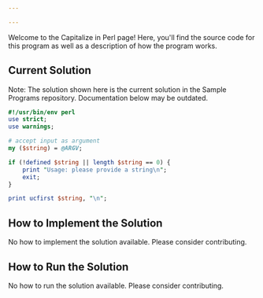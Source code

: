 ```yaml
---

---
```


Welcome to the Capitalize in Perl page! Here, you'll find the source code for this program as well as a description of how the program works.

## Current Solution

Note: The solution shown here is the current solution in the Sample Programs repository. Documentation below may be outdated.

```Perl
#!/usr/bin/env perl
use strict;
use warnings;

# accept input as argument
my ($string) = @ARGV;

if (!defined $string || length $string == 0) {
	print "Usage: please provide a string\n";
	exit;
}

print ucfirst $string, "\n";

```

## How to Implement the Solution

No how to implement the solution available. Please consider contributing.

## How to Run the Solution

No how to run the solution available. Please consider contributing.